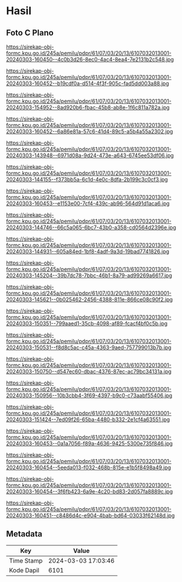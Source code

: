 # Hasil

## Foto C Plano

https://sirekap-obj-formc.kpu.go.id/245a/pemilu/pdpr/61/07/03/20/13/6107032013001-20240303-160450--4c0b3d26-8ec0-4ac4-8ea4-7e2131b2c548.jpg

https://sirekap-obj-formc.kpu.go.id/245a/pemilu/pdpr/61/07/03/20/13/6107032013001-20240303-160452--b19cdf0a-d514-4f3f-905c-fad5dd003a88.jpg

https://sirekap-obj-formc.kpu.go.id/245a/pemilu/pdpr/61/07/03/20/13/6107032013001-20240303-154952--8ad920b6-fbac-45b8-ab8e-1f6c811a782a.jpg

https://sirekap-obj-formc.kpu.go.id/245a/pemilu/pdpr/61/07/03/20/13/6107032013001-20240303-160452--6a86e81a-57c6-41d4-89c5-a5b4a55a2302.jpg

https://sirekap-obj-formc.kpu.go.id/245a/pemilu/pdpr/61/07/03/20/13/6107032013001-20240303-143948--6971d08a-9d24-473e-a643-6745ee53df06.jpg

https://sirekap-obj-formc.kpu.go.id/245a/pemilu/pdpr/61/07/03/20/13/6107032013001-20240303-144155--f373bb5a-6c1d-4e0c-8dfa-2b199c3c0cf3.jpg

https://sirekap-obj-formc.kpu.go.id/245a/pemilu/pdpr/61/07/03/20/13/6107032013001-20240303-160453--e1153e00-7cf4-439c-ab96-564d91d1aca6.jpg

https://sirekap-obj-formc.kpu.go.id/245a/pemilu/pdpr/61/07/03/20/13/6107032013001-20240303-144746--66c5a065-6bc7-43b0-a358-cd0564d2396e.jpg

https://sirekap-obj-formc.kpu.go.id/245a/pemilu/pdpr/61/07/03/20/13/6107032013001-20240303-144931--605a84ed-1bf8-4adf-9a3d-19bad7741826.jpg

https://sirekap-obj-formc.kpu.go.id/245a/pemilu/pdpr/61/07/03/20/13/6107032013001-20240303-145204--39b7dc78-7bbc-46b1-8a79-ad99269a6617.jpg

https://sirekap-obj-formc.kpu.go.id/245a/pemilu/pdpr/61/07/03/20/13/6107032013001-20240303-145621--0b025462-2456-4388-811e-866ce08c90f2.jpg

https://sirekap-obj-formc.kpu.go.id/245a/pemilu/pdpr/61/07/03/20/13/6107032013001-20240303-150351--799aaed1-35cb-4098-af89-fcacf4bf0c5b.jpg

https://sirekap-obj-formc.kpu.go.id/245a/pemilu/pdpr/61/07/03/20/13/6107032013001-20240303-150531--f8d8c5ac-c45a-4363-9aed-757799013b7b.jpg

https://sirekap-obj-formc.kpu.go.id/245a/pemilu/pdpr/61/07/03/20/13/6107032013001-20240303-150750--d547ec60-dbac-4376-87ec-ac79bc34131a.jpg

https://sirekap-obj-formc.kpu.go.id/245a/pemilu/pdpr/61/07/03/20/13/6107032013001-20240303-150956--10b3cbb4-3f69-4397-b9c0-c73aabf55406.jpg

https://sirekap-obj-formc.kpu.go.id/245a/pemilu/pdpr/61/07/03/20/13/6107032013001-20240303-151424--7ed09f26-65ba-4480-b332-2e1cf4a63551.jpg

https://sirekap-obj-formc.kpu.go.id/245a/pemilu/pdpr/61/07/03/20/13/6107032013001-20240303-160453--0a1a7056-f89a-4636-9425-5300e735f846.jpg

https://sirekap-obj-formc.kpu.go.id/245a/pemilu/pdpr/61/07/03/20/13/6107032013001-20240303-160454--5eeda013-f032-468b-815e-e1b5f8498a49.jpg

https://sirekap-obj-formc.kpu.go.id/245a/pemilu/pdpr/61/07/03/20/13/6107032013001-20240303-160454--3f6fb423-6a9e-4c20-bd83-2d057fa8889c.jpg

https://sirekap-obj-formc.kpu.go.id/245a/pemilu/pdpr/61/07/03/20/13/6107032013001-20240303-160451--c8486d4c-e904-4bab-bd64-03033f62148d.jpg


## Metadata

| Key        | Value               |
| ---------- | ------------------- |
| Time Stamp | 2024-03-03 17:03:46 |
| Kode Dapil | 6101                |



